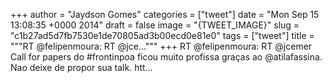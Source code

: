 
+++
author = "Jaydson Gomes"
categories = ["tweet"]
date = "Mon Sep 15 13:08:35 +0000 2014"
draft = false
image = "{TWEET_IMAGE}"
slug = "c1b27ad5d7fb7530e1de70805ad3b00ecd0e81e0"
tags = ["tweet"]
title = """RT @felipenmoura: RT @jce..."""
+++
RT @felipenmoura: RT @jcemer Call for papers do #frontinpoa ficou muito profissa graças ao @atilafassina. Nao deixe de propor sua talk. htt…
